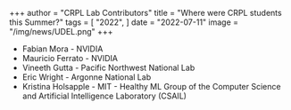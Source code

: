 +++
author = "CRPL Lab Contributors"
title = "Where were CRPL students this Summer?"
tags = [
    "2022",
]
date = "2022-07-11"
image = "/img/news/UDEL.png"
+++

- Fabian Mora - NVIDIA
- Mauricio Ferrato - NVIDIA
- Vineeth Gutta - Pacific Northwest National Lab
- Eric Wright - Argonne National Lab
- Kristina Holsapple - MIT - Healthy ML Group of the Computer Science and Artificial Intelligence Laboratory (CSAIL)

